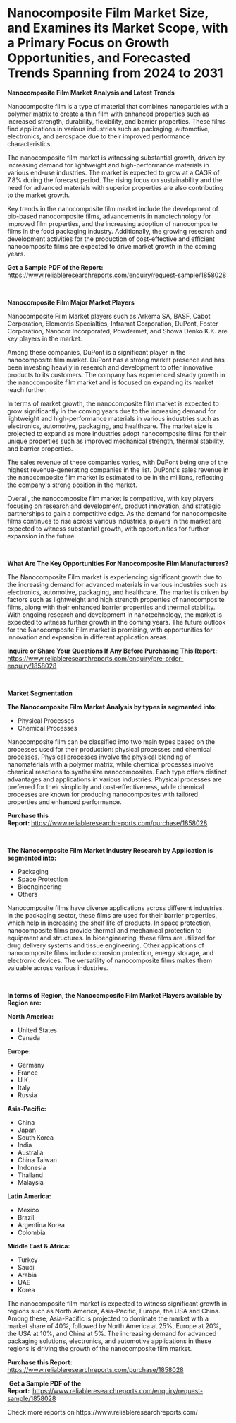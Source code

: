 <p><h1>Nanocomposite Film Market Size, and Examines its Market Scope, with a Primary Focus on Growth Opportunities, and Forecasted Trends Spanning from 2024 to 2031</h1></p><p><strong>Nanocomposite Film Market Analysis and Latest Trends</strong></p>
<p><p>Nanocomposite film is a type of material that combines nanoparticles with a polymer matrix to create a thin film with enhanced properties such as increased strength, durability, flexibility, and barrier properties. These films find applications in various industries such as packaging, automotive, electronics, and aerospace due to their improved performance characteristics.</p><p>The nanocomposite film market is witnessing substantial growth, driven by increasing demand for lightweight and high-performance materials in various end-use industries. The market is expected to grow at a CAGR of 7.8% during the forecast period. The rising focus on sustainability and the need for advanced materials with superior properties are also contributing to the market growth.</p><p>Key trends in the nanocomposite film market include the development of bio-based nanocomposite films, advancements in nanotechnology for improved film properties, and the increasing adoption of nanocomposite films in the food packaging industry. Additionally, the growing research and development activities for the production of cost-effective and efficient nanocomposite films are expected to drive market growth in the coming years.</p></p>
<p><strong>Get a Sample PDF of the Report:&nbsp;</strong> <a href="https://www.reliableresearchreports.com/enquiry/request-sample/1858028">https://www.reliableresearchreports.com/enquiry/request-sample/1858028</a></p>
<p>&nbsp;</p>
<p><strong>Nanocomposite Film Major Market Players</strong></p>
<p><p>Nanocomposite Film Market players such as Arkema SA, BASF, Cabot Corporation, Elementis Specialties, Inframat Corporation, DuPont, Foster Corporation, Nanocor Incorporated, Powdermet, and Showa Denko K.K. are key players in the market. </p><p>Among these companies, DuPont is a significant player in the nanocomposite film market. DuPont has a strong market presence and has been investing heavily in research and development to offer innovative products to its customers. The company has experienced steady growth in the nanocomposite film market and is focused on expanding its market reach further. </p><p>In terms of market growth, the nanocomposite film market is expected to grow significantly in the coming years due to the increasing demand for lightweight and high-performance materials in various industries such as electronics, automotive, packaging, and healthcare. The market size is projected to expand as more industries adopt nanocomposite films for their unique properties such as improved mechanical strength, thermal stability, and barrier properties.</p><p>The sales revenue of these companies varies, with DuPont being one of the highest revenue-generating companies in the list. DuPont's sales revenue in the nanocomposite film market is estimated to be in the millions, reflecting the company's strong position in the market. </p><p>Overall, the nanocomposite film market is competitive, with key players focusing on research and development, product innovation, and strategic partnerships to gain a competitive edge. As the demand for nanocomposite films continues to rise across various industries, players in the market are expected to witness substantial growth, with opportunities for further expansion in the future.</p></p>
<p>&nbsp;</p>
<p><strong>What Are The Key Opportunities For Nanocomposite Film Manufacturers?</strong></p>
<p><p>The Nanocomposite Film market is experiencing significant growth due to the increasing demand for advanced materials in various industries such as electronics, automotive, packaging, and healthcare. The market is driven by factors such as lightweight and high strength properties of nanocomposite films, along with their enhanced barrier properties and thermal stability. With ongoing research and development in nanotechnology, the market is expected to witness further growth in the coming years. The future outlook for the Nanocomposite Film market is promising, with opportunities for innovation and expansion in different application areas.</p></p>
<p><strong>Inquire or Share Your Questions If Any Before Purchasing This Report:</strong> <a href="https://www.reliableresearchreports.com/enquiry/pre-order-enquiry/1858028">https://www.reliableresearchreports.com/enquiry/pre-order-enquiry/1858028</a></p>
<p>&nbsp;</p>
<p><strong>Market Segmentation</strong></p>
<p><strong>The Nanocomposite Film Market Analysis by types is segmented into:</strong></p>
<p><ul><li>Physical Processes</li><li>Chemical Processes</li></ul></p>
<p><p>Nanocomposite film can be classified into two main types based on the processes used for their production: physical processes and chemical processes. Physical processes involve the physical blending of nanomaterials with a polymer matrix, while chemical processes involve chemical reactions to synthesize nanocomposites. Each type offers distinct advantages and applications in various industries. Physical processes are preferred for their simplicity and cost-effectiveness, while chemical processes are known for producing nanocomposites with tailored properties and enhanced performance.</p></p>
<p><strong>Purchase this Report:&nbsp;</strong><a href="https://www.reliableresearchreports.com/purchase/1858028">https://www.reliableresearchreports.com/purchase/1858028</a></p>
<p>&nbsp;</p>
<p><strong>The Nanocomposite Film Market Industry Research by Application is segmented into:</strong></p>
<p><ul><li>Packaging</li><li>Space Protection</li><li>Bioengineering</li><li>Others</li></ul></p>
<p><p>Nanocomposite films have diverse applications across different industries. In the packaging sector, these films are used for their barrier properties, which help in increasing the shelf life of products. In space protection, nanocomposite films provide thermal and mechanical protection to equipment and structures. In bioengineering, these films are utilized for drug delivery systems and tissue engineering. Other applications of nanocomposite films include corrosion protection, energy storage, and electronic devices. The versatility of nanocomposite films makes them valuable across various industries.</p></p>
<p>&nbsp;</p>
<p><strong>In terms of Region, the Nanocomposite Film Market Players available by Region are:</strong></p>
<p>
    <p> <strong> North America: </strong>
        <ul>
            <li>United States</li>
            <li>Canada</li>
        </ul>
        </p> 
    <p> <strong> Europe: </strong>
        <ul>
            <li>Germany</li>
            <li>France</li>
            <li>U.K.</li>
            <li>Italy</li>
            <li>Russia</li>
        </ul>
        </p> 
    <p> <strong> Asia-Pacific: </strong>
        <ul>
            <li>China</li>
            <li>Japan</li>
            <li>South Korea</li>
            <li>India</li>
            <li>Australia</li>
            <li>China Taiwan</li>
            <li>Indonesia</li>
            <li>Thailand</li>
            <li>Malaysia</li>
        </ul>
        </p> 
    <p> <strong> Latin America: </strong>
        <ul>
            <li>Mexico</li>
            <li>Brazil</li>
            <li>Argentina Korea</li>
            <li>Colombia</li>
        </ul>
        </p> 
    <p> <strong> Middle East & Africa: </strong>
        <ul>
            <li>Turkey</li>
            <li>Saudi</li>
            <li>Arabia</li>
            <li>UAE</li>
            <li>Korea</li>
        </ul>
    </p>
    </p>
<p><p>The nanocomposite film market is expected to witness significant growth in regions such as North America, Asia-Pacific, Europe, the USA and China. Among these, Asia-Pacific is projected to dominate the market with a market share of 40%, followed by North America at 25%, Europe at 20%, the USA at 10%, and China at 5%. The increasing demand for advanced packaging solutions, electronics, and automotive applications in these regions is driving the growth of the nanocomposite film market.</p></p>
<p><strong>Purchase this Report: </strong><a href="https://www.reliableresearchreports.com/purchase/1858028">https://www.reliableresearchreports.com/purchase/1858028</a></p>
<p>&nbsp;<strong>Get a Sample PDF of the Report:&nbsp;&nbsp;</strong><a href="https://www.reliableresearchreports.com/enquiry/request-sample/1858028">https://www.reliableresearchreports.com/enquiry/request-sample/1858028</a></p>
<p><strong></strong></p>
<p>Check more reports on https://www.reliableresearchreports.com/</p>